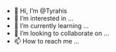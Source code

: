 - 👋 Hi, I’m @Tyrahis
- 👀 I’m interested in ...
- 🌱 I’m currently learning ...
- 💞️ I’m looking to collaborate on ...
- 📫 How to reach me ...

<!---
Tyrahis/Tyrahis is a ✨ special ✨ repository because its `README.md` (this file) appears on your GitHub profile.
You can click the Preview link to take a look at your changes.
--->
